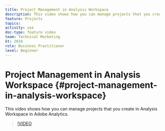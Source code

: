 ```yaml
---
title: Project Management in Analysis Workspace
description: This video shows how you can manage projects that you create in Analysis Workspace in Adobe Analytics.
feature: Projects
topics: 
activity: use
doc-type: feature video
team: Technical Marketing
kt: 2034
role: Business Practitioner
level: Beginner
---
```


# Project Management in Analysis Workspace {#project-management-in-analysis-workspace}

This video shows how you can manage projects that you create in Analysis Workspace in Adobe Analytics.

>[!VIDEO](https://video.tv.adobe.com/v/24035/?quality=12)
